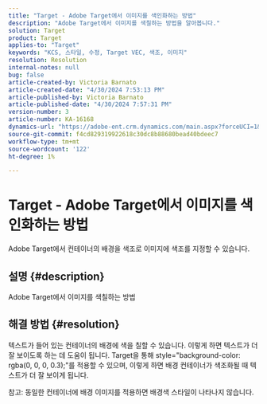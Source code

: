 ```yaml
---
title: "Target - Adobe Target에서 이미지를 색인화하는 방법"
description: "Adobe Target에서 이미지를 색칠하는 방법을 알아봅니다."
solution: Target
product: Target
applies-to: "Target"
keywords: "KCS, 스타일, 수정, Target VEC, 색조, 이미지"
resolution: Resolution
internal-notes: null
bug: false
article-created-by: Victoria Barnato
article-created-date: "4/30/2024 7:53:13 PM"
article-published-by: Victoria Barnato
article-published-date: "4/30/2024 7:57:31 PM"
version-number: 3
article-number: KA-16168
dynamics-url: "https://adobe-ent.crm.dynamics.com/main.aspx?forceUCI=1&pagetype=entityrecord&etn=knowledgearticle&id=e0292442-2b07-ef11-9f8a-6045bd0a08d9"
source-git-commit: f4cd829319922618c30dc8b88680bead40bdeec7
workflow-type: tm+mt
source-wordcount: '122'
ht-degree: 1%

---
```


# Target - Adobe Target에서 이미지를 색인화하는 방법


Adobe Target에서 컨테이너의 배경을 색조로 이미지에 색조를 지정할 수 있습니다.

## 설명 {#description}


Adobe Target에서 이미지를 색칠하는 방법


## 해결 방법 {#resolution}


텍스트가 들어 있는 컨테이너의 배경에 색을 칠할 수 있습니다. 이렇게 하면 텍스트가 더 잘 보이도록 하는 데 도움이 됩니다.
Target을 통해 style=&quot;background-color: rgba(0, 0, 0, 0.3);&quot;를 적용할 수 있으며, 이렇게 하면 배경 컨테이너가 색조화될 때 텍스트가 더 잘 보이게 됩니다.

참고: 동일한 컨테이너에 배경 이미지를 적용하면 배경색 스타일이 나타나지 않습니다.
